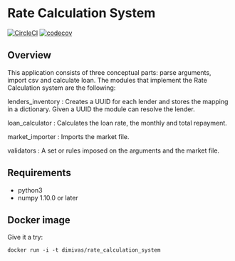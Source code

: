 # Rate Calculation System

[![CircleCI](https://circleci.com/gh/dimivas/rate_calculation_system/tree/master.svg?style=shield)](https://circleci.com/gh/dimivas/rate_calculation_system/tree/master)
[![codecov](https://codecov.io/gh/dimivas/rate_calculation_system/branch/master/graph/badge.svg)](https://codecov.io/gh/dimivas/rate_calculation_system)



## Overview
This application consists of three conceptual parts: parse arguments, import csv and calculate loan. The modules that implement the Rate Calculation system are the following:

lenders_inventory : Creates a UUID for each lender and stores the mapping in a dictionary. Given a UUID the module can resolve the lender.  

loan_calculator : Calculates the loan rate, the monthly  and total repayment.

market_importer : Imports the market file.

validators : A set or rules imposed on the arguments and the market file. 

## Requirements
- python3
- numpy 1.10.0 or later

## Docker image

Give it a try:
```
docker run -i -t dimivas/rate_calculation_system
```
